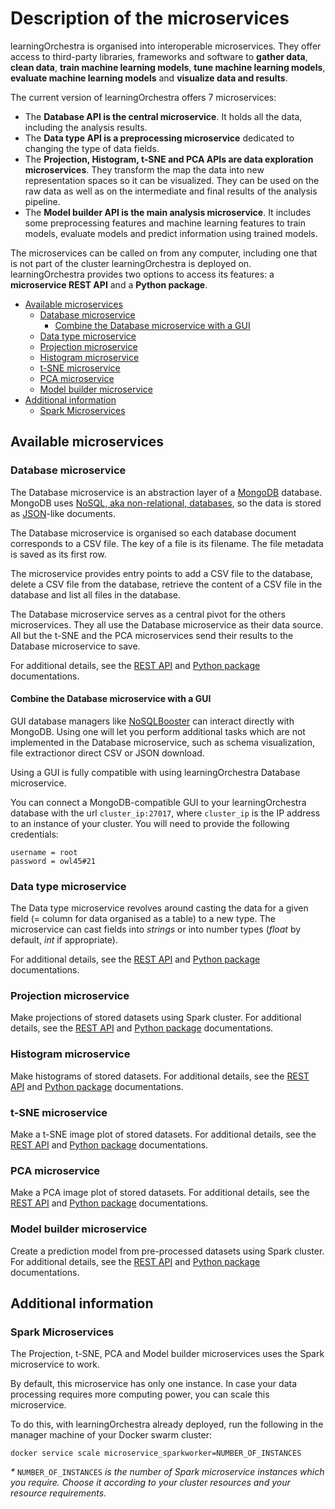 # Description of the microservices

learningOrchestra is organised into interoperable microservices. They offer access to third-party libraries, frameworks and software to **gather data**, **clean data**, **train machine learning models**, **tune machine learning models**, **evaluate machine learning models** and **visualize data and results**.

The current version of learningOrchestra offers 7 microservices:
- The **Database API is the central microservice**. It holds all the data, including the analysis results.
- The **Data type API is a preprocessing microservice** dedicated to changing the type of data fields.
- The **Projection, Histogram, t-SNE and PCA APIs are data exploration microservices**. They transform the map the data into new representation spaces so it can be visualized. They can be used on the raw data as well as on the intermediate and final results of the analysis pipeline.
- The **Model builder API is the main analysis microservice**. It includes some preprocessing features and machine learning features to train models, evaluate models and predict information using trained models.

The microservices can be called on from any computer, including one that is not part of the cluster learningOrchestra is deployed on. learningOrchestra provides two options to access its features: a **microservice REST API** and a **Python package**.

<!-- TOC depthFrom:2 depthTo:4 withLinks:1 updateOnSave:1 orderedList:0 -->

- [Available microservices](#available-microservices)
	- [Database microservice](#database-microservice)
		- [Combine the Database microservice with a GUI](#combine-the-database-microservice-with-a-gui)
	- [Data type microservice](#data-type-microservice)
	- [Projection microservice](#projection-microservice)
	- [Histogram microservice](#histogram-microservice)
	- [t-SNE microservice](#t-sne-microservice)
	- [PCA microservice](#pca-microservice)
	- [Model builder microservice](#model-builder-microservice)
- [Additional information](#additional-information)
	- [Spark Microservices](#spark-microservices)

<!-- /TOC -->

## Available microservices

### Database microservice

The Database microservice is an abstraction layer of a [MongoDB](https://www.mongodb.com/) database. MongoDB uses [NoSQL, aka non-relational, databases](https://en.wikipedia.org/wiki/NoSQL), so the data is stored as [JSON](https://www.json.org/json-en.html)-like documents.

The Database microservice is organised so each database document corresponds to a CSV file. The key of a file is its filename. The file metadata is saved as its first row.

The microservice provides entry points to add a CSV file to the database, delete a CSV file from the database, retrieve the content of a CSV file in the database and list all files in the database.

The Database microservice serves as a central pivot for the others microservices. They all use the Database microservice as their data source. All but the t-SNE and the PCA microservices send their results to the Database microservice to save.

For additional details, see the [REST API](database-rest.md) and [Python package](database-python.md) documentations.

#### Combine the Database microservice with a GUI

GUI database managers like [NoSQLBooster](https://nosqlbooster.com) can interact directly with MongoDB. Using one will let you perform additional tasks which are not implemented in the Database microservice, such as schema visualization, file extractionor direct CSV or JSON download.

Using a GUI is fully compatible with using learningOrchestra Database microservice.

You can connect a MongoDB-compatible GUI to your learningOrchestra database with the url `cluster_ip:27017`, where `cluster_ip` is the IP address to an instance of your cluster. You will need to provide the following credentials:
```
username = root
password = owl45#21
```

### Data type microservice

The Data type microservice revolves around casting the data for a given field (= column for data organised as a table) to a new type. The microservice can cast fields into *strings* or into number types (*float* by default, *int* if appropriate).


For additional details, see the [REST API](datatype-rest.md) and [Python package](datatype-python.md) documentations.

### Projection microservice

Make projections of stored datasets using Spark cluster.
For additional details, see the [REST API](projection-rest.md) and [Python package](projection-python.md) documentations.

### Histogram microservice

Make histograms of stored datasets.
For additional details, see the [REST API](histogram-rest.md) and [Python package](histogram-python.md) documentations.

### t-SNE microservice

Make a t-SNE image plot of stored datasets.
For additional details, see the [REST API](t-sne-rest.md) and [Python package](t-sne-python.md) documentations.

### PCA microservice

Make a PCA image plot of stored datasets.
For additional details, see the [REST API](pca-rest.md) and [Python package](pca-python.md) documentations.

### Model builder microservice

Create a prediction model from pre-processed datasets using Spark cluster.
For additional details, see the [REST API](modelbuilder-rest.md) and [Python package](modelbuilder-python.md) documentations.

## Additional information
### Spark Microservices

The Projection, t-SNE, PCA and Model builder microservices uses the Spark microservice to work.

By default, this microservice has only one instance. In case your data processing requires more computing power, you can scale this microservice.

To do this, with learningOrchestra already deployed, run the following in the manager machine of your Docker swarm cluster:

`docker service scale microservice_sparkworker=NUMBER_OF_INSTANCES`

*\** `NUMBER_OF_INSTANCES` *is the number of Spark microservice instances which you require. Choose it according to your cluster resources and your resource requirements.*
